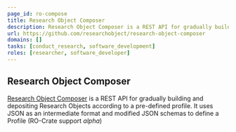 ```yaml
---
page_id: ro-compose
title: Research Object Composer
description: Research Object Composer is a REST API for gradually building and depositing Research Objects according to a pre-defined profile. 
url: https://github.com/researchobject/research-object-composer
domains: []
tasks: [conduct_research, software_development]
roles: [researcher, software_developer]
---
```


## Research Object Composer

[Research Object Composer](https://github.com/researchobject/research-object-composer) is a REST API for gradually building and depositing Research Objects according to a pre-defined profile. It uses JSON as an intermediate format and modified JSON schemas to define a Profile (RO-Crate support _alpha_)
